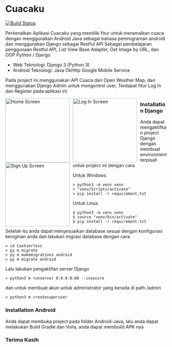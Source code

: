 # Cuacaku

[![Build Status](https://travis-ci.org/joemccann/dillinger.svg?branch=master)](https://github.com/ansoridev/cashierless-pay)

Perkenalkan Aplikasi Cuacaku yang memiliki fitur untuk meramalkan cuaca dengan menggunakan Android Java sebagai bahasa pemrograman android dan menggunakan Django sebagai Restful API
Sebagai pembelajaran penggunaan Restful API, List View Base Adapter, Get Image by URL, dan OOP Python / Django

- Web Teknologi: 
      Django 3 (Python 3)
- Android Teknologi:
      Java
	  OkHttp
	  Google Mobile Service

Pada project ini menggunakan API Cuaca dari Open Weather Map, dan menggunakan Django Admin untuk mengontrol user, Terdapat fitur Log In dan Register pada aplikasi ini

<img src="https://i.ibb.co/YtM93Qf/Screenshot-2020-12-19-15-00-50-140-pro-ansori-cuaca.jpg"
     alt="Home Screen"
     style="float: left; margin-right: 10px;"
     width="200" /> <img src="https://i.ibb.co/JKcy7Mb/Screenshot-2020-12-20-07-18-38-115-pro-ansori-cuaca.jpg"
     alt="Log In Screen"
     style="float: left; margin-right: 10px;"
     width="200" /> <img src="https://i.ibb.co/XDhGF7b/Screenshot-2020-12-20-07-18-41-272-pro-ansori-cuaca.jpg"
     alt="Sign Up Screen"
     style="float: left; margin-right: 10px;"
     width="200" />

### Installation Django

Anda dapat mengaktifkan project Django dengan membuat environment terpisah untuk project ini dengan cara

Untuk Windows
```
> python3 -m venv venv
> "venv/Scripts/activate"
> pip install -r requirement.txt
```

Untuk Linux
```
$ python3 -m venv venv
$ source "venv/bin/activate"
$ pip install -r requirement.txt
```

Setelah itu anda dapat menyesuaikan database sesuai dengan konfigurasi keinginan anda
dan lakukan migrasi database dengan cara
```
> cd Cashierless
> py m migrate
> py m makemigrations android
> py m migrate android
```

Lalu lakukan pengaktifan server Django
```
> python3 m runserver 0.0.0.0:80 --insecure
```

dan untuk membuat akun untuk administrator yang berada di path /admin
```
> python3 m createsuperuser
```

### Installation Android

Anda dapat membuka project pada folder Android-Java, lalu anda dapat melakukan Build Gradle dan Voila, anda dapat membuild APK nya 

### Terima Kasih
